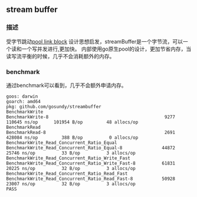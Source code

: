 ## stream buffer
### 描述
受字节跳动[pool link block](https://mp.weixin.qq.com/s/wSaJYg-HqnYY4SdLA2Zzaw) 设计思想启发，streamBuffer是一个字节流，可以一个读和一个写并发进行,更加快。
内部使用go原生pool的设计，更加节省内存，当读写流平衡的时候，几乎不会消耗额外的内存。
### benchmark
通过benchmark可以看到，几乎不会额外申请内存。
```shell script
goos: darwin
goarch: amd64
pkg: github.com/gosundy/streambuffer
BenchmarkWrite
BenchmarkWrite-8                                    	    9277	    110645 ns/op	  101954 B/op	      48 allocs/op
BenchmarkRead
BenchmarkRead-8                                     	    2691	    428084 ns/op	     388 B/op	       0 allocs/op
BenchmarkWrite_Read_Concurrent_Ratio_Equal
BenchmarkWrite_Read_Concurrent_Ratio_Equal-8        	   44872	     25746 ns/op	      33 B/op	       3 allocs/op
BenchmarkWrite_Read_Concurrent_Ratio_Write_Fast
BenchmarkWrite_Read_Concurrent_Ratio_Write_Fast-8   	   61831	     20225 ns/op	      32 B/op	       3 allocs/op
BenchmarkWrite_Read_Concurrent_Ratio_Read_Fast
BenchmarkWrite_Read_Concurrent_Ratio_Read_Fast-8    	   50928	     23007 ns/op	      32 B/op	       3 allocs/op
PASS
```